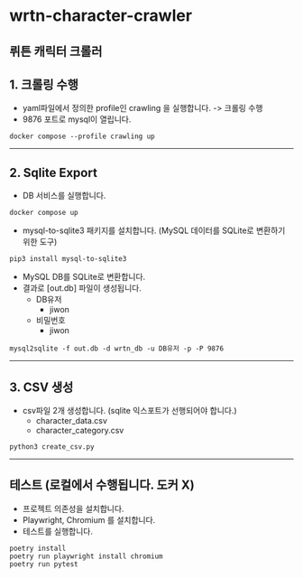 # wrtn-character-crawler
뤼튼 캐릭터 크롤러
---
## 1. 크롤링 수행  

- yaml파일에서 정의한 profile인 crawling 을 실행합니다. -> 크롤링 수행
- 9876 포트로 mysql이 열립니다.
```
docker compose --profile crawling up
```
---
## 2. Sqlite Export 

- DB 서비스를 실행합니다.
```
docker compose up
```

- mysql-to-sqlite3 패키지를 설치합니다. (MySQL 데이터를 SQLite로 변환하기 위한 도구)
```
pip3 install mysql-to-sqlite3
```

- MySQL DB를 SQLite로 변환합니다.
- 결과로 [out.db] 파일이 생성됩니다.
    - DB유저
        - jiwon
    - 비밀번호
        - jiwon
```
mysql2sqlite -f out.db -d wrtn_db -u DB유저 -p -P 9876
```
---
## 3. CSV 생성
- csv파일 2개 생성합니다. (sqlite 익스포트가 선행되어야 합니다.)
    - character_data.csv
    - character_category.csv
```
python3 create_csv.py
```
---
## 테스트 (로컬에서 수행됩니다. 도커 X)
- 프로젝트 의존성을 설치합니다.
- Playwright, Chromium 를 설치합니다.
- 테스트를 실행합니다.
```
poetry install
poetry run playwright install chromium
poetry run pytest
```
